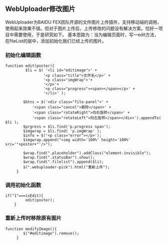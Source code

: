 ## WebUploader修改图片 ##
WebUploader为BAIDU FEX团队开源的文件图片上传插件，支持移动端的调用，使用起来效果不错。但对于图片上传后，上传修改的问题没有解决方案。恰好一项目中需要使用，于是研究如下。
基本思路为：当为编辑页面时，写一edit方法，在fileList的层中，添加初始化我们已经上传的图片。
### 初始化编辑函数 ###

    function edit(poster){
             $li = $( '<li id="editimage">' +
                     '<p class="title">文件名</p>' +
                     '<p class="imgWrap">'+
                     '</p>'+
                     '<p class="progress"><span></span></p>' +
                     '</li>' );
 	
 		    $btns = $('<div class="file-panel">' +
 		        '<span class="cancel">删除</span>' +
 		        '<span class="rotateRight">向右旋转</span>' +
 		        '<span class="rotateLeft">向左旋转</span></div>').appendTo( $li );
 		    $prgress = $li.find('p.progress span');
 		    $imgwrap = $li.find( 'p.imgWrap' );
 		    $info = $('<p class="error"></p>');
 		    $imgwrap.append("<img width='100%' height='100%' src='"+poster+"'/>");
 		    
 	        $wrap.find(".placeholder").addClass("element-invisible");
 	        $wrap.find(".statusBar").show();
 	        $wrap.find(".filelist").append($li); 
 	        $(".webuploader-pick").html("重新上传");
         }

### 调用初始化函数 ###

    if("1"===isEdit){
        	 edit(poster);  
        }

### 重新上传时移除原有图片 ###

    function modifyImage(){
         	$("#editimage").remove();
         }